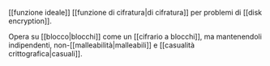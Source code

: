 [[funzione ideale]] [[funzione di cifratura|di cifratura]] per problemi di [[disk encryption]].

Opera su [[blocco|blocchi]] come un [[cifrario a blocchi]], ma mantenendoli indipendenti, non-[[malleabilità|malleabili]] e [[casualità crittografica|casuali]].
